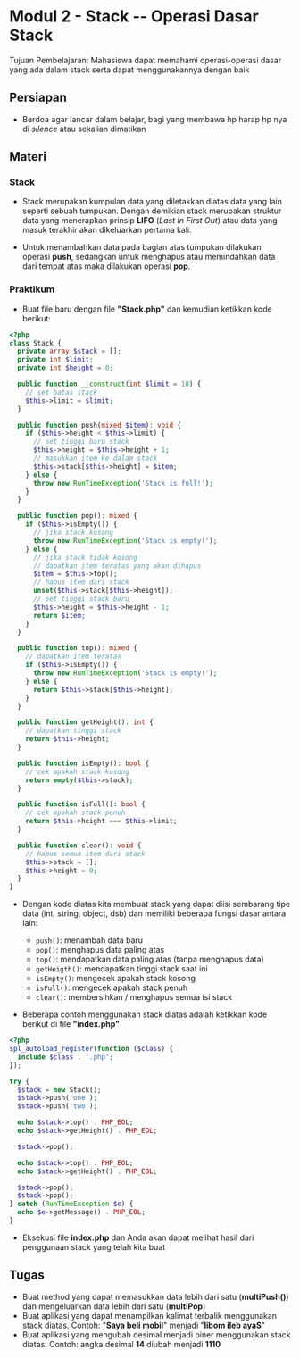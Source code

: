 # Modul 2 - Stack -- Operasi Dasar Stack

Tujuan Pembelajaran: Mahasiswa dapat memahami operasi-operasi dasar yang ada dalam stack serta dapat menggunakannya dengan baik

## Persiapan

- Berdoa agar lancar dalam belajar, bagi yang membawa hp harap hp nya di _silence_ atau sekalian dimatikan

## Materi

### Stack

- Stack merupakan kumpulan data yang diletakkan diatas data yang lain seperti sebuah tumpukan. Dengan demikian stack merupakan struktur data yang menerapkan prinsip __LIFO__ (_Last In First Out_) atau data yang masuk terakhir akan dikeluarkan pertama kali.

- Untuk menambahkan data pada bagian atas tumpukan dilakukan operasi __push__, sedangkan untuk menghapus atau memindahkan data dari tempat atas maka dilakukan operasi __pop__.

### Praktikum

- Buat file baru dengan file __"Stack.php"__ dan kemudian ketikkan kode berikut:

```php
<?php
class Stack {
  private array $stack = [];
  private int $limit;
  private int $height = 0;

  public function __construct(int $limit = 10) {
    // set batas stack
    $this->limit = $limit;
  }

  public function push(mixed $item): void {
    if ($this->height < $this->limit) {
      // set tinggi baru stack
      $this->height = $this->height + 1;
      // masukkan item ke dalam stack
      $this->stack[$this->height] = $item;
    } else {
      throw new RunTimeException('Stack is full!');
    }
  }

  public function pop(): mixed {
    if ($this->isEmpty()) {
      // jika stack kosong
      throw new RunTimeException('Stack is empty!');
    } else {
      // jika stack tidak kosong
      // dapatkan item teratas yang akan dihapus
      $item = $this->top();
      // hapus item dari stack
      unset($this->stack[$this->height]);
      // set tinggi stack baru
      $this->height = $this->height - 1;
      return $item;
    }
  }

  public function top(): mixed {
    // dapatkan item teratas
    if ($this->isEmpty()) {
      throw new RunTimeException('Stack is empty!');
    } else {
      return $this->stack[$this->height];
    }
  }

  public function getHeight(): int {
    // dapatkan tinggi stack
    return $this->height;
  }

  public function isEmpty(): bool {
    // cek apakah stack kosong
    return empty($this->stack);
  }

  public function isFull(): bool {
    // cek apakah stack penuh
    return $this->height === $this->limit;
  }

  public function clear(): void {
    // hapus semua item dari stack
    $this->stack = [];
    $this->height = 0;
  }
}
```

- Dengan kode diatas kita membuat stack yang dapat diisi sembarang tipe data (int, string, object, dsb) dan memiliki beberapa fungsi dasar antara lain:

  - ```push()```: menambah data baru
  - ```pop()```: menghapus data paling atas
  - ```top()```: mendapatkan data paling atas (tanpa menghapus data)
  - ```getHeigth()```: mendapatkan tinggi stack saat ini
  - ```isEmpty()```: mengecek apakah stack kosong
  - ```isFull()```: mengecek apakah stack penuh
  - ```clear()```: membersihkan / menghapus semua isi stack

- Beberapa contoh menggunakan stack diatas adalah ketikkan kode berikut di file __"index.php"__

```php
<?php
spl_autoload_register(function ($class) {
  include $class . '.php';
});

try {
  $stack = new Stack();
  $stack->push('one');
  $stack->push('two');

  echo $stack->top() . PHP_EOL;
  echo $stack->getHeight() . PHP_EOL;

  $stack->pop();

  echo $stack->top() . PHP_EOL;
  echo $stack->getHeight() . PHP_EOL;

  $stack->pop();
  $stack->pop();
} catch (RunTimeException $e) {
  echo $e->getMessage() . PHP_EOL;
}
```

- Eksekusi file __index.php__ dan Anda akan dapat melihat hasil dari penggunaan stack yang telah kita buat

## Tugas

- Buat method yang dapat memasukkan data lebih dari satu (__multiPush()__) dan mengeluarkan data lebih dari satu (__multiPop__)
- Buat aplikasi yang dapat menampilkan kalimat terbalik menggunakan stack diatas. Contoh: "__Saya beli mobil__" menjadi "__libom ileb ayaS__"
- Buat aplikasi yang mengubah desimal menjadi biner menggunakan stack diatas. Contoh: angka desimal __14__ diubah menjadi __1110__

